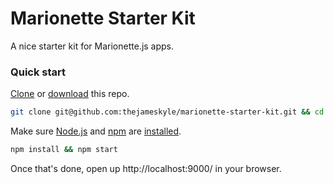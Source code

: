 Marionette Starter Kit
======================

A nice starter kit for Marionette.js apps.

### Quick start

[Clone](http://git-scm.com/docs/git-clone) or [download](https://github.com/thejameskyle/marionette-starter-kit/archive/master.zip) this repo.

```sh
git clone git@github.com:thejameskyle/marionette-starter-kit.git && cd marionette-starter-kit
```

Make sure [Node.js](http://nodejs.org/) and [npm](https://www.npmjs.org/) are
[installed](http://nodejs.org/download/).

```sh
npm install && npm start
```

Once that's done, open up http://localhost:9000/ in your browser.
